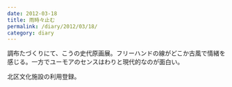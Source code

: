 ```yaml
---
date: 2012-03-18
title: 雨時々止む
permalink: /diary/2012/03/18/
category: diary
---
```

調布たづくりにて、こうの史代原画展。フリーハンドの線がどこか古風で情緒を感じる。一方でユーモアのセンスはわりと現代的なのが面白い。

北区文化施設の利用登録。